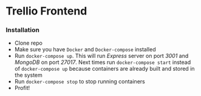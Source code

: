 # Trellio Frontend

### Installation
- Clone repo
- Make sure you have `Docker` and `Docker-compose` installed
- Run `docker-compose up`. This will run *Express* server on port *3001* and *MongoDB* on port *27017*. Next times run `docker-compose start` instead of `docker-compose up` because containers are already built and stored in the system
- Run `docker-compose stop` to stop running containers
- Profit!
